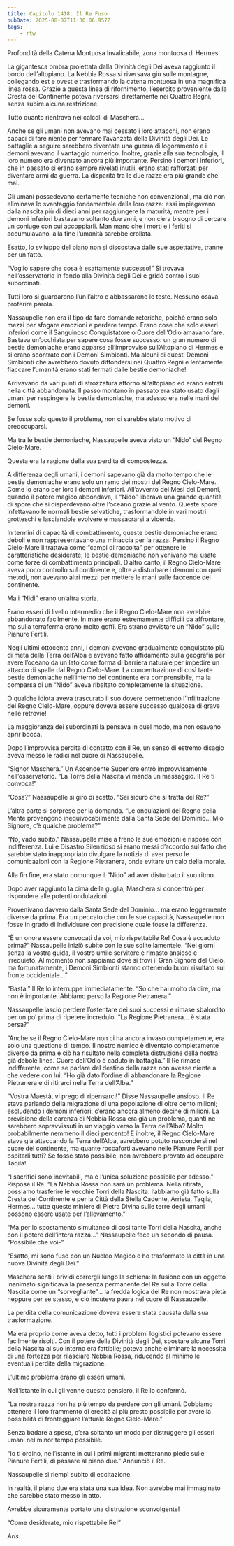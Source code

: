 ```yaml
---
title: Capitolo 1418: Il Re Fuso
pubDate: 2025-08-07T11:30:06.957Z
tags:
    - rtw
---
```



Profondità della Catena Montuosa Invalicabile, zona montuosa di Hermes.


La gigantesca ombra proiettata dalla Divinità degli Dei aveva raggiunto il bordo dell’altopiano. La Nebbia Rossa si riversava giù sulle montagne, collegando est e ovest e trasformando la catena montuosa in una magnifica linea rossa. Grazie a questa linea di rifornimento, l’esercito proveniente dalla Cresta del Continente poteva riversarsi direttamente nei Quattro Regni, senza subire alcuna restrizione.


Tutto quanto rientrava nei calcoli di Maschera...


Anche se gli umani non avevano mai cessato i loro attacchi, non erano capaci di fare niente per fermare l’avanzata della Divinità degli Dei. Le battaglie a seguire sarebbero diventate una guerra di logoramento e i demoni avevano il vantaggio numerico. Inoltre, grazie alla sua tecnologia, il loro numero era diventato ancora più importante. Persino i demoni inferiori, che in passato si erano sempre rivelati inutili, erano stati rafforzati per diventare armi da guerra. La disparità tra le due razze era più grande che mai.


Gli umani possedevano certamente tecniche non convenzionali, ma ciò non eliminava lo svantaggio fondamentale della loro razza: essi impiegavano dalla nascita più di dieci anni per raggiungere la maturità; mentre per i demoni inferiori bastavano soltanto due anni, e non c’era bisogno di cercare un coniuge con cui accoppiarli. Man mano che i morti e i feriti si accumulavano, alla fine l’umanità sarebbe crollata.


Esatto, lo sviluppo del piano non si discostava dalle sue aspettative, tranne per un fatto.


“Voglio sapere che cosa è esattamente successo!” Si trovava nell’osservatorio in fondo alla Divinità degli Dei e gridò contro i suoi subordinati.


Tutti loro si guardarono l’un l’altro e abbassarono le teste. Nessuno osava proferire parola.


Nassaupelle non era il tipo da fare domande retoriche, poiché erano solo mezzi per sfogare emozioni e perdere tempo. Erano cose che solo esseri inferiori come il Sanguinoso Conquistatore o Cuore dell’Odio amavano fare. Bastava un’occhiata per sapere cosa fosse successo: un gran numero di bestie demoniache erano apparse all’improvviso sull’Altopiano di Hermes e si erano scontrate con i Demoni Simbionti. Ma alcuni di questi Demoni Simbionti che avrebbero dovuto diffondersi nei Quattro Regni e lentamente fiaccare l’umanità erano stati fermati dalle bestie demoniache!


Arrivavano da vari punti di strozzatura attorno all’altopiano ed erano entrati nella città abbandonata. Il passo montano in passato era stato usato dagli umani per respingere le bestie demoniache, ma adesso era nelle mani dei demoni.


Se fosse solo questo il problema, non ci sarebbe stato motivo di preoccuparsi.


Ma tra le bestie demoniache, Nassaupelle aveva visto un “Nido” del Regno Cielo-Mare.


Questa era la ragione della sua perdita di compostezza.


A differenza degli umani, i demoni sapevano già da molto tempo che le bestie demoniache erano solo un ramo dei mostri del Regno Cielo-Mare. Come lo erano per loro i demoni inferiori. All’avvento dei Mesi dei Demoni, quando il potere magico abbondava, il “Nido” liberava una grande quantità di spore che si disperdevano oltre l’oceano grazie al vento. Queste spore infettavano le normali bestie selvatiche, trasformandole in vari mostri grotteschi e lasciandole evolvere e massacrarsi a vicenda.


In termini di capacità di combattimento, queste bestie demoniache erano deboli e non rappresentavano una minaccia per la razza. Persino il Regno Cielo-Mare li trattava come “campi di raccolta” per ottenere le caratteristiche desiderate; le bestie demoniache non venivano mai usate come forze di combattimento principali. D’altro canto, il Regno Cielo-Mare aveva poco controllo sul continente e, oltre a disturbare i demoni con quei metodi, non avevano altri mezzi per mettere le mani sulle faccende del continente.


Ma i “Nidi” erano un’altra storia.


Erano esseri di livello intermedio che il Regno Cielo-Mare non avrebbe abbandonato facilmente. In mare erano estremamente difficili da affrontare, ma sulla terraferma erano molto goffi. Era strano avvistare un “Nido” sulle Pianure Fertili.


Negli ultimi ottocento anni, i demoni avevano gradualmente conquistato più di metà della Terra dell’Alba e avevano fatto affidamento sulla geografia per avere l’oceano da un lato come forma di barriera naturale per impedire un attacco di spalle dal Regno Cielo-Mare. La concentrazione di così tante bestie demoniache nell’interno del continente era comprensibile, ma la comparsa di un “Nido” aveva ribaltato completamente la situazione.


O qualche idiota aveva trascurato il suo dovere permettendo l’infiltrazione del Regno Cielo-Mare, oppure doveva essere successo qualcosa di grave nelle retrovie!


La maggioranza dei subordinati la pensava in quel modo, ma non osavano aprir bocca.


Dopo l’improvvisa perdita di contatto con il Re, un senso di estremo disagio aveva messo le radici nel cuore di Nassaupelle.


“Signor Maschera.” Un Ascendente Superiore entrò improvvisamente nell’osservatorio. “La Torre della Nascita vi manda un messaggio. Il Re ti convoca!”


“Cosa?” Nassaupelle si girò di scatto. “Sei sicuro che si tratta del Re?”


L’altra parte si sorprese per la domanda. “Le ondulazioni del Regno della Mente provengono inequivocabilmente dalla Santa Sede del Dominio... Mio Signore, c’è qualche problema?”


“No, vado subito.” Nassaupelle mise a freno le sue emozioni e rispose con indifferenza. Lui e Disastro Silenzioso si erano messi d’accordo sul fatto che sarebbe stato inappropriato divulgare la notizia di aver perso le comunicazioni con la Regione Pietranera, onde evitare un calo della morale.


Alla fin fine, era stato comunque il “Nido” ad aver disturbato il suo ritmo.


Dopo aver raggiunto la cima della guglia, Maschera si concentrò per rispondere alle potenti ondulazioni.


Provenivano davvero dalla Santa Sede del Dominio... ma erano leggermente diverse da prima. Era un peccato che con le sue capacità, Nassaupelle non fosse in grado di individuare con precisione quale fosse la differenza.


“È un onore essere convocati da voi, mio rispettabile Re! Cosa è accaduto prima?” Nassaupelle iniziò subito con le sue solite lamentele. “Nei giorni senza la vostra guida, il vostro umile servitore è rimasto ansioso e irrequieto. Al momento non sappiamo dove si trovi il Gran Signore del Cielo, ma fortunatamente, i Demoni Simbionti stanno ottenendo buoni risultato sul fronte occidentale...”


“Basta.” Il Re lo interruppe immediatamente. “So che hai molto da dire, ma non è importante. Abbiamo perso la Regione Pietranera.”


Nassaupelle lasciò perdere l’ostentare dei suoi successi e rimase sbalordito per un po’ prima di ripetere incredulo. “La Regione Pietranera... è stata persa?”


“Anche se il Regno Cielo-Mare non ci ha ancora invaso completamente, era solo una questione di tempo. Il nostro nemico è diventato completamente diverso da prima e ciò ha risultato nella completa distruzione della nostra già debole linea. Cuore dell’Odio è caduto in battaglia.” Il Re rimase indifferente, come se parlare del destino della razza non avesse niente a che vedere con lui. “Ho già dato l’ordine di abbandonare la Regione Pietranera e di ritirarci nella Terra dell’Alba.”


“Vostra Maestà, vi prego di ripensarci!” Disse Nassaupelle ansioso. Il Re stava parlando della migrazione di una popolazione di oltre cento milioni; escludendo i demoni inferiori, c’erano ancora almeno decine di milioni. La previsione della carenza di Nebbia Rossa era già un problema, quanti ne sarebbero sopravvissuti in un viaggio verso la Terra dell’Alba? Molto probabilmente nemmeno il dieci percento! E inoltre, il Regno Cielo-Mare stava già attaccando la Terra dell’Alba, avrebbero potuto nascondersi nel cuore del continente, ma quante roccaforti avevano nelle Pianure Fertili per ospitarli tutti? Se fosse stato possibile, non avrebbero provato ad occupare Taqila!


“I sacrifici sono inevitabili, ma è l’unica soluzione possibile per adesso.” Rispose il Re. “La Nebbia Rossa non sarà un problema. Nella ritirata, possiamo trasferire le vecchie Torri della Nascita: l’abbiamo già fatto sulla Cresta del Continente e per la Città della Stella Cadente, Arrieta, Taqila, Hermes... tutte queste miniere di Pietra Divina sulle terre degli umani possono essere usate per l’allevamento.”


“Ma per lo spostamento simultaneo di così tante Torri della Nascita, anche con il potere dell’intera razza...” Nassaupelle fece un secondo di pausa. “Possibile che voi-”


“Esatto, mi sono fuso con un Nucleo Magico e ho trasformato la città in una nuova Divinità degli Dei.”


Maschera sentì i brividi corrergli lungo la schiena: la fusione con un oggetto inanimato significava la presenza permanente del Re sulla Torre della Nascita come un “sorvegliante”... la fredda logica del Re non mostrava pietà neppure per se stesso, e ciò incuteva paura nel cuore di Nassaupelle.


La perdita della comunicazione doveva essere stata causata dalla sua trasformazione.


Ma era proprio come aveva detto, tutti i problemi logistici potevano essere facilmente risolti. Con il potere della Divinità degli Dei, spostare alcune Torri della Nascita al suo interno era fattibile; poteva anche eliminare la necessità di una fortezza per rilasciare Nebbia Rossa, riducendo al minimo le eventuali perdite della migrazione.


L’ultimo problema erano gli esseri umani.


Nell’istante in cui gli venne questo pensiero, il Re lo confermò.


“La nostra razza non ha più tempo da perdere con gli umani. Dobbiamo ottenere il loro frammento di eredità al più presto possibile per avere la possibilità di fronteggiare l’attuale Regno Cielo-Mare.”


Senza badare a spese, c’era soltanto un modo per distruggere gli esseri umani nel minor tempo possibile.


“Io ti ordino, nell’istante in cui i primi migranti metteranno piede sulle Pianure Fertili, di passare al piano due.” Annunciò il Re.


Nassaupelle si riempì subito di eccitazione.


In realtà, il piano due era stata una sua idea. Non avrebbe mai immaginato che sarebbe stato messo in atto.


Avrebbe sicuramente portato una distruzione sconvolgente!


“Come desiderate, mio rispettabile Re!”






<em>Aris</em>
                                


                                



